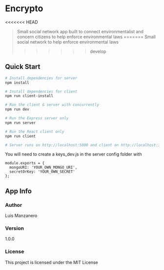 # Encrypto

<<<<<<< HEAD
> Small social network app built to connect environmentalist and concern citizens to help enforce environmental laws
=======
> Small social network to help enforce environmental laws
>>>>>>> develop

## Quick Start

```bash
# Install dependencies for server
npm install

# Install dependencies for client
npm run client-install

# Run the client & server with concurrently
npm run dev

# Run the Express server only
npm run server

# Run the React client only
npm run client

# Server runs on http://localhost:5000 and client on http://localhost:3000
```

You will need to create a keys_dev.js in the server config folder with

```
module.exports = {
  mongoURI: 'YOUR_OWN_MONGO_URI',
  secretOrKey: 'YOUR_OWN_SECRET'
};
```

## App Info

### Author

Luis Manzanero

### Version

1.0.0

### License

This project is licensed under the MIT License
